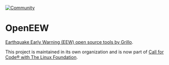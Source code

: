 [![Community](https://img.shields.io/badge/Join-Community-blue.svg)](https://developer.ibm.com/callforcode/solutions/projects/get-started/)

# OpenEEW

[Earthquake Early Warning (EEW) open source tools by Grillo](https://github.com/openeew). 

This project is maintained in its own organization and is now part of [Call for Code® with The Linux Foundation](https://www.linuxfoundation.org/projects/call-for-code/).
